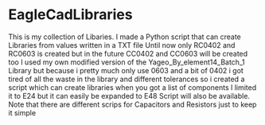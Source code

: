 # EagleCadLibraries


This is my collection of Libaries.
I made a Python script that can create Libraries from values written in a TXT file 
Until now only RC0402 and RC0603 is created but in the future CC0402 and CC0603 will be created too
I used my own modified version of the Yageo_By_element14_Batch_1 Library but because i pretty much only use 0603 and a bit of 0402 i got tired of all the waste in the library and different tolerances so i created a script which can create libraries when you got a list of components 
I limited it to E24 but it can easily be expanded to E48
Script will also be available. Note that there are different scrips for Capacitors and Resistors just to keep it simple
